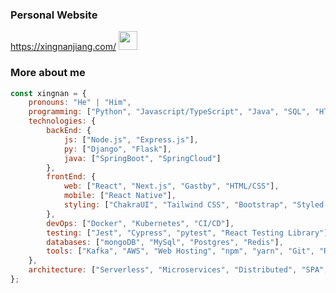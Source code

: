 ### Personal Website 
https://xingnanjiang.com/ <img src="https://emojis.slackmojis.com/emojis/images/1531849430/4246/blob-sunglasses.gif?1531849430" width="30"/>


### More about me


```javascript
const xingnan = {
    pronouns: "He" | "Him",
    programming: ["Python", "Javascript/TypeScript", "Java", "SQL", "HTML/CSS"],
    technologies: {
        backEnd: {
            js: ["Node.js", "Express.js"],
            py: ["Django", "Flask"],
            java: ["SpringBoot", "SpringCloud"]
        },
        frontEnd: {
            web: ["React", "Next.js", "Gastby", "HTML/CSS"],
            mobile: ["React Native"],
            styling: ["ChakraUI", "Tailwind CSS", "Bootstrap", "Styled Components"]
        },
        devOps: ["Docker", "Kubernetes", "CI/CD"],
        testing: ["Jest", "Cypress", "pytest", "React Testing Library"],
        databases: ["mongoDB", "MySql", "Postgres", "Redis"],
        tools: ["Kafka", "AWS", "Web Hosting", "npm", "yarn", "Git", "RPC", "RabbitMQ", "Redis"]
    },
    architecture: ["Serverless", "Microservices", "Distributed", "SPA", "Static Sites"]
};
```
  
